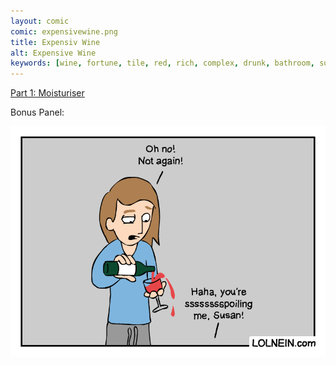 ```yaml
---
layout: comic
comic: expensivewine.png
title: Expensiv Wine
alt: Expensive Wine
keywords: [wine, fortune, tile, red, rich, complex, drunk, bathroom, susan]
---
```


[Part 1: Moisturiser](https://lolnein.com/2018/01/24/moisturiser/)

Bonus Panel:

![Expensive Wine Bonus Panel](/images/expensivewine_bonus.png)